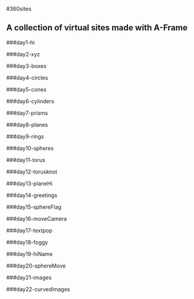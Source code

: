 #360sites
## A collection of virtual sites made with A-Frame


###day1-hi

###day2-xyz

###day3-boxes

###day4-circles

###day5-cones

###day6-cylinders

###day7-prisms

###day8-planes

###day9-rings

###day10-spheres

###day11-torus

###day12-torusknot

###day13-planeHi

###day14-greetings

###day15-sphereFlag

###day16-moveCamera

###day17-textpop

###day18-foggy

###day19-hiName

###day20-sphereMove

###day21-images

###day22-curvedimages
